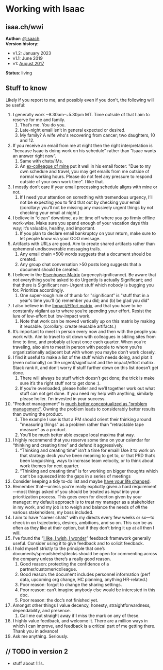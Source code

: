 # Working with Isaac

## isaa.ch/wwi

**Author**: [@isaach](https://twitter.com/isaach) \
**Version history**:
* v1.2: January 2023
* v1.1:	June 2019
* v1: 	[August 2017](https://docs.google.com/document/d/1r8-l3Chsp-4Z6w0BPGSlDNkR3Tkqbcud52ESm6PE61Y/)

**Status**: living 

## Stuff to know

Likely if you report to me, and possibly even if you don't, the following will be useful:

1. I generally work ~8.30am–~5.30pm MT. Time outside of that I aim to reserve for me and family.
    1. That’s me. You do you.
    1. Late-night email isn’t in general expected or desired.
    1. My family? A wife who's recovering from cancer; two daughters, 10 and 12.
1. If you receive an email from me at night then the right interpretation is “because Isaac is doing work on his schedule” rather than “Isaac wants an answer right now”.
    1. Same with chats/IMs.
    1. An [ex-colleague of mine](https://twitter.com/Duncanma) put it well in his email footer: "Due to my own schedule and travel, you may get emails from me outside of normal working hours. Please do not feel any pressure to respond outside of your own work time". I like that.
1. I mostly don’t care if your email processing schedule aligns with mine or not.
    1. If I need your attention on something with tremendous urgency, I’ll not be expecting you to find that out by checking your email (corollary: you’ll not be missing any massively urgent things by not checking your email at night.)
1. I believe in “clean” downtime, as in: time off where you go firmly offline work-wise. Make sure you spend enough of your vacation days this way; it’s valuable, healthy, and important.
    1. If you plan to declare email bankruptcy on your return, make sure to let people know via your OOO message.
1. Artifacts with URLs are good. Aim to create shared artifacts rather than ephemeral undiscoverable messaging trails.
    1. Any email chain >500 words suggests that a document should be created.
    1. Any group chat conversation >50 posts long suggests that a document should be created.
1. I believe in the [Eisenhower Matrix](http://www.eisenhower.me/eisenhower-matrix/) (urgency/significance). Be aware that not everything you’re asked to do Urgently is actually Significant; and that there is Significant non-Urgent stuff which nobody is bugging you for. Prioritize accordingly.
    1. One super-rough rule of thumb for "significant" is "stuff that in a year's time you'll (a) remember you did; and (b) be glad you did"
1. I also believe in the [Impact/Effort matrix](https://hunterwalk.com/2016/06/18/the-best-startups-resists-snacks-im-not-talking-about-food/), and that you have to be constantly vigilant as to where you’re spending your effort. Resist the lure of low-effort but low-impact work.
    1. Note that work can be moved vertically up on this matrix by making it reusable. (corollary: create reusable artifacts.)
1. It’s important to meet in person every now and then with the people you work with. Aim to travel to sit down with colleagues in sibling sites from time to time, and probably at least once each quarter. When you’re traveling, also aim to meet in person with people to whom you’re organizationally adjacent but with whom you maybe don’t work closely.
1. I find it useful to make a list of the stuff which needs doing, and plot it (even notionally) on the urgent/significant and the impact/effort matrix. Stack rank it, and don’t worry if stuff further down on this list doesn’t get done.
    1. There will always be stuff which doesn’t get done; the trick is make sure it’s the right stuff not to get done :).
    1. If you’re overloaded, please holler and we’ll together work out what stuff can not get done. If you need my help with anything, similarly please holler. I’m invested in your success.
1. "Product management" is [much better conceptualized as "problem management"](https://twitter.com/isaach/status/1070905804272746496). Owning the problem leads to considerably better results than owning the product.
    1. The example I use is that a PM should orient their thinking around "measuring things" as a problem rather than "retractable tape measure" as a product.
    1. You'll be much better able escape local maxima that way.
1. I highly recommend that you reserve some time on your calendar for “thinking and creating time” and defend it aggressively.
    1. “Thinking and creating time” isn’t a time for email! Use it to work on that strategy deck you’ve been meaning to get to, or that PRD that’s been languishing, ways to increase team velocity, or to think about work themes for next quarter.
    1. “Thinking and creating time” is for working on bigger thoughts which can’t be squeezed into the gaps in a series of meetings
1. Consider keeping a tidy to-do list and maybe [have your life changed](https://twitter.com/isaach/status/897479250646794242).
1. Remember that—unless you’re really explicitly given a hard requirement—most things asked of you should be treated as _input_ into your prioritization process. This goes even for direction given by your manager: my default approach is to treat my manager as a stakeholder in my work, and my job is to weigh and balance the needs of _all_ the various stakeholders, my boss included.
1. I aim to have "career chats" with my directs every few weeks or so—to check in on trajectories, desires, ambitions, and so on. This can be as often as they like at their option, but if they don’t bring it up at all then I will.
1. I've found the “[I like, I wish, I wonder](https://medium.com/@sugar_network/i-like-i-wish-i-wonder-c44e78b76627)” feedback framework generally useful. Consider using it to give feedback and to solicit feedback.
1. I hold myself strictly to the principle that one’s documents/spreadsheets/decks should be open for commenting across the company unless there’s a really good reason.
    1. Good reason: protecting the confidence of a partner/customer/colleague.
    1. Good reason: the document includes personnel information (perf data, upcoming org change, HC planning, anything HR-related.)
    1. Poor reason: forgot to change the sharing settings.
    1. Poor reason: can’t imagine anybody else would be interested in this doc.
    1. Poor reason: the doc’s not finished yet.
1. Amongst other things I value decency, honesty, straightforwardness, dependability, and presence.
    1. Call me out straight away if I miss the mark on any of these.
1. I highly value feedback, and welcome it. There are a million ways in which I can improve, and feedback is a critical part of me getting there. Thank you in advance!
1. Ask me anything. Seriously.

## // TODO in version 2

*   stuff about 1:1s.

